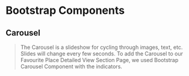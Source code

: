 # Bootstrap Components
## Carousel
>  The Carousel is a slideshow for cycling through images, text, etc. Slides will change every few seconds.
 >  To add the Carousel to our Favourite Place Detailed View Section Page, we used Bootstrap Carousel Component with the indicators.  